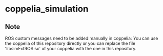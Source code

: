 # coppelia_simulation
## Note
ROS custom messages need to be added manually in coppelia: You can use the coppelia of this repository directly or you can replace the file 'libsimExtROS.so' of your coppelia with the one in this repository.
